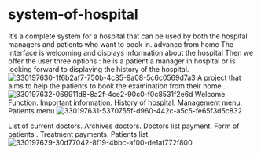 # system-of-hospital
It‘s a complete system for a hospital that can be used by both the hospital managers and patients who want to book in. advance from home The interface is welcoming and displays information about the hospital Then we offer the user three options : he is a patient a manager in hospital
or is looking forward to displaying the history of the hospital.
![330197630-1f6b2af7-750b-4c85-9a08-5c6c0569d7a3](https://github.com/user-attachments/assets/5f94865d-8298-49e6-ae1b-ce0b98fbd89e)
A project that aims to help the patients to book the examination from their home .
![330197632-069911d8-8a2f-4ce2-90c0-f0c8531f2e6d](https://github.com/user-attachments/assets/fd932756-61ee-4541-9251-c20b3bcb0c3e)
Welcome Function. Important information.
History of hospital. Management menu. Patients menu
![330197631-5370755f-d960-442c-a5c5-fe65f3d5c832](https://github.com/user-attachments/assets/51a9c851-b220-4bb0-b042-0ee9a1028aeb)

List of current doctors. Archives doctors. Doctors list payment. Form of patients . Treatment payments. Patients list.
![330197629-30d77042-8f19-4bbc-af00-de1af772f800](https://github.com/user-attachments/assets/af78d5ff-7ba6-48a5-a0e5-b72f7ed86b82)
